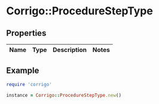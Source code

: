 # Corrigo::ProcedureStepType

## Properties

| Name | Type | Description | Notes |
| ---- | ---- | ----------- | ----- |

## Example

```ruby
require 'corrigo'

instance = Corrigo::ProcedureStepType.new()
```

